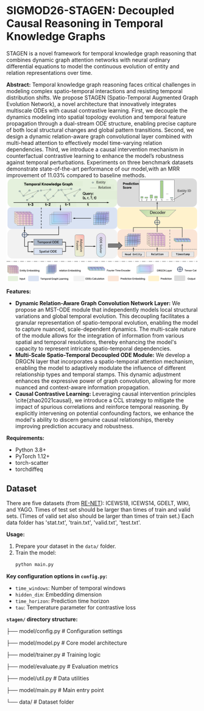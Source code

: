 # SIGMOD26-STAGEN: Decoupled Causal Reasoning in Temporal Knowledge Graphs

STAGEN is a novel framework for temporal knowledge graph reasoning that combines dynamic graph attention networks with neural ordinary differential equations to model the continuous evolution of entity and relation representations over time.

**Abstract:**
 Temporal knowledge graph reasoning faces critical challenges in modeling complex spatio-temporal interactions and resisting temporal distribution shifts. We propose STAGEN (Spatio-Temporal Augmented Graph Evolution Network), a novel architecture that innovatively integrates multiscale ODEs with causal contrastive learning. First, we decouple the dynamics modeling into spatial topology evolution and temporal feature propagation through a dual-stream ODE structure, enabling precise capture of both local structural changes and global pattern transitions. Second, we design a dynamic relation-aware graph convolutional layer combined with multi-head attention to effectively model time-varying relation dependencies. Third, we introduce a causal intervention mechanism in counterfactual contrastive learning to enhance the model’s robustness against temporal perturbations. Experiments on three benchmark datasets demonstrate state-of-the-art performance of our model,with an MRR improvement of 11.03% compared to baseline methods.
![image](ALL.png)

**Features:**

* **Dynamic Relation-Aware Graph Convolution Network Layer:** We propose an MST-ODE module that independently models local structural variations and global temporal evolution. This decoupling facilitates a granular representation of spatio-temporal evolution, enabling the model to capture nuanced, scale-dependent dynamics. The multi-scale nature of the module allows for the integration of information from various spatial and temporal resolutions, thereby enhancing the model's capacity to represent intricate spatio-temporal dependencies.
* **Multi-Scale Spatio-Temporal Decoupled ODE Module:** We develop a DRGCN layer that incorporates a spatio-temporal attention mechanism, enabling the model to adaptively modulate the influence of different relationship types and temporal stamps. This dynamic adjustment enhances the expressive power of graph convolution, allowing for more nuanced and context-aware information propagation.
* **Causal Contrastive Learning:** Leveraging causal intervention principles \cite{zhao2021causal}, we introduce a CCL strategy to mitigate the impact of spurious correlations and reinforce temporal reasoning. By explicitly intervening on potential confounding factors, we enhance the model's ability to discern genuine causal relationships, thereby improving prediction accuracy and robustness.

**Requirements:**

* Python 3.8+
* PyTorch 1.12+
* torch-scatter
* torchdiffeq

## Dataset
There are five datasets (from [RE-NET](https://github.com/INK-USC/RE-Net)): ICEWS18, ICEWS14, GDELT, WIKI, and YAGO. Times of test set should be larger than times of train and valid sets. (Times of valid set also should be larger than times of train set.) Each data folder has 'stat.txt', 'train.txt', 'valid.txt', 'test.txt'.

**Usage:**

1.  Prepare your dataset in the `data/` folder.
2.  Train the model:
    ```bash
    python main.py
    ```

**Key configuration options in `config.py`:**

* `time_windows`: Number of temporal windows
* `hidden_dim`: Embedding dimension
* `time_horizon`: Prediction time horizon
* `tau`: Temperature parameter for contrastive loss

**`stagen/` directory structure:**

├── model/config.py       # Configuration settings

├── model/model.py        # Core model architecture

├── model/trainer.py      # Training logic

├── model/evaluate.py     # Evaluation metrics

├── model/util.py         # Data utilities

├── model/main.py         # Main entry point

└── data/           # Dataset folder

